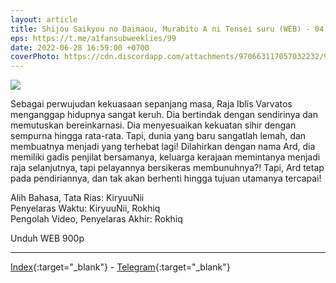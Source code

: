```yaml
---
layout: article
title: Shijou Saikyou no Daimaou, Murabito A ni Tensei suru (WEB) - 04
eps: https://t.me/a1fansubweeklies/99
date: 2022-06-28 16:59:00 +0700
coverPhoto: https://cdn.discordapp.com/attachments/970663117057032232/991281377322487918/mpv-shot0088.jpg
---
```


![](https://cdn.discordapp.com/attachments/970663117057032232/991281377322487918/mpv-shot0088.jpg)

Sebagai perwujudan kekuasaan sepanjang masa, Raja Iblis Varvatos menganggap hidupnya sangat keruh. Dia bertindak dengan sendirinya dan memutuskan bereinkarnasi. Dia menyesuaikan kekuatan sihir dengan sempurna hingga rata-rata. Tapi, dunia yang baru sangatlah lemah, dan membuatnya menjadi yang terhebat lagi! Dilahirkan dengan nama Ard, dia memiliki gadis penjilat bersamanya, keluarga kerajaan memintanya menjadi raja selanjutnya, tapi pelayannya bersikeras membunuhnya?! Tapi, Ard tetap pada pendiriannya, dan tak akan berhenti hingga tujuan utamanya tercapai!


Alih Bahasa, Tata Rias: KiryuuNii
<br>
Penyelaras Waktu: KiryuuNii, Rokhiq
<br>
Pengolah Video, Penyelaras Akhir: Rokhiq

Unduh WEB 900p

---
[Index](https://proyek.a-1ddl.workers.dev/0:/Musim%20Semi%202022/%5BWEB%5D/%5BA-1%5D%20Shijou%20Saikyou%20no%20Daimaou,%20Murabito%20A%20ni%20Tensei%20suru%20%5BWEB%5D%5Bx265%20900p%5D%5BAAC%5D/%5BA-1%5D%20Shijou%20Saikyou%20no%20Daimaou,%20Murabito%20A%20ni%20Tensei%20suru%20-%2004%20%5BWEB%5D%5Bx264%20900p%5D%5BAAC%5D%5B9183A17A%5D.mkv){:target="_blank"} - [Telegram](https://t.me/a1fansubweeklies/99){:target="_blank"}

